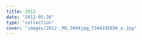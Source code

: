 ```yaml
---
title: 2012
date: "2012-05-26"
type: "collection"
cover: "images/2012-_MG_5694jpg_7344345656_o.jpg"
---
```

